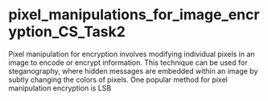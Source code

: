 # pixel_manipulations_for_image_encryption_CS_Task2
Pixel manipulation for encryption involves modifying individual pixels in an image to encode or encrypt information. This technique can be used for steganography, where hidden messages are embedded within an image by subtly changing the colors of pixels.  One popular method for pixel manipulation encryption is LSB 
